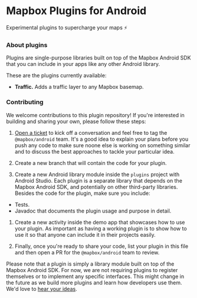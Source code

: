 # Mapbox Plugins for Android

Experimental plugins to supercharge your maps ⚡️

### About plugins

Plugins are single-purpose libraries built on top of the Mapbox Android SDK that you can include in your apps like any other Android library.

These are the plugins currently available:

* **Traffic.** Adds a traffic layer to any Mapbox basemap.

### Contributing

We welcome contributions to this plugin repository! If you're interested in building and sharing your own, please follow these steps:

1. [Open a ticket](https://github.com/mapbox/mapbox-plugins-android/issues/new) to kick off a conversation and feel free to tag the `@mapbox/android` team. It's a good idea to explain your plans before you push any code to make sure noone else is working on something similar and to discuss the best approaches to tackle your particular idea.

1. Create a new branch that will contain the code for your plugin.

1. Create a new Android library module inside the `plugins` project with Android Studio. Each plugin is a separate library that depends on the Mapbox Android SDK, and potentially on other third-party libraries. Besides the code for the plugin, make sure you include:

  * Tests.
  * Javadoc that documents the plugin usage and purpose in detail.

1. Create a new activity inside the demo app that showcases how to use your plugin. As important as having a working plugin is to  show how to use it so that anyone can include it in their projects easily.

1. Finally, once you're ready to share your code, list your plugin in this file and then open a PR for the `@mapbox/android` team to review.

Please note that a plugin is simply a library module built on top of the Mapbox Android SDK. For now, we are not requiring plugins to register themselves or to implement any specific interfaces. This might change in the future as we build more plugins and learn how developers use them. We'd love to [hear your ideas](https://github.com/mapbox/mapbox-plugins-android/issues).
